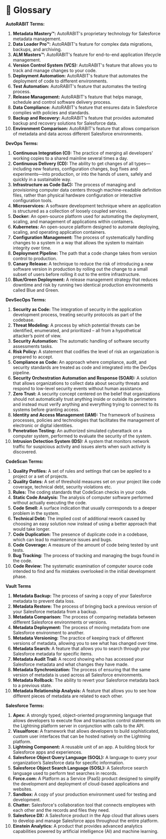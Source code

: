 # 📙 Glossary

**AutoRABIT Terms:**

1. **Metadata Mastery™:** AutoRABIT's proprietary technology for Salesforce metadata management.
2. **Data Loader Pro™:** AutoRABIT's feature for complex data migrations, backups, and archiving.
3. **ALM Masters™:** AutoRABIT's feature for end-to-end application lifecycle management.
4. **Version Control System (VCS):** AutoRABIT's feature that allows you to track and manage changes to your code.
5. **Deployment Automation:** AutoRABIT's feature that automates the deployment of code to different environments.
6. **Test Automation:** AutoRABIT's feature that automates the testing process.
7. **Release Management:** AutoRABIT's feature that helps manage, schedule and control software delivery process.
8. **Data Compliance:** AutoRABIT's feature that ensures data in Salesforce complies with policies and standards.
9. **Backup and Recovery:** AutoRABIT's feature that provides automated backup and recovery solutions for Salesforce data.
10. **Environment Comparison:** AutoRABIT's feature that allows comparison of metadata and data across different Salesforce environments.

**DevOps Terms:**

1. **Continuous Integration (CI):** The practice of merging all developers' working copies to a shared mainline several times a day.
2. **Continuous Delivery (CD):** The ability to get changes of all types—including new features, configuration changes, bug fixes and experiments—into production, or into the hands of users, safely and quickly in a sustainable way.
3. **Infrastructure as Code (IaC):** The process of managing and provisioning computer data centers through machine-readable definition files, rather than physical hardware configuration or interactive configuration tools.
4. **Microservices:** A software development technique where an application is structured as a collection of loosely coupled services.
5. **Docker:** An open-source platform used for automating the deployment, scaling, and management of applications within containers.
6. **Kubernetes:** An open-source platform designed to automate deploying, scaling, and operating application containers.
7. **Configuration Management:** The process of systematically handling changes to a system in a way that allows the system to maintain integrity over time.
8. **Deployment Pipeline:** The path that a code change takes from version control to production.
9. **Canary Release:** A technique to reduce the risk of introducing a new software version in production by rolling out the change to a small subset of users before rolling it out to the entire infrastructure.
10. **Blue/Green Deployment:** A release management strategy that reduces downtime and risk by running two identical production environments called Blue and Green.

**DevSecOps Terms:**

1. **Security as Code:** The integration of security in the application development process, treating security protocols as part of the codebase.
2. **Threat Modeling:** A process by which potential threats can be identified, enumerated, and prioritized – all from a hypothetical attacker’s point of view.
3. **Security Automation:** The automatic handling of software security assessments tasks.
4. **Risk Policy:** A statement that codifies the level of risk an organization is prepared to accept.
5. **Compliance as Code:** An approach where compliance, audit, and security standards are treated as code and integrated into the DevOps pipeline.
6. **Security Orchestration Automation and Response (SOAR):** A solution that allows organizations to collect data about security threats and respond to low-level security events without human assistance.
7. **Zero Trust:** A security concept centered on the belief that organizations should not automatically trust anything inside or outside its perimeters and instead must verify anything and everything trying to connect to its systems before granting access.
8. **Identity and Access Management (IAM):** The framework of business processes, policies and technologies that facilitates the management of electronic or digital identities.
9. **Penetration Testing:** An authorized simulated cyberattack on a computer system, performed to evaluate the security of the system.
10. **Intrusion Detection System (IDS):** A system that monitors network traffic for suspicious activity and issues alerts when such activity is discovered.

**CodeScan Terms:**

1. **Quality Profiles:** A set of rules and settings that can be applied to a project or a set of projects.
2. **Quality Gates:** A set of threshold measures set on your project like code coverage, technical debt, security violations etc.
3. **Rules:** The coding standards that CodeScan checks in your code.
4. **Static Code Analysis:** The analysis of computer software performed without actually executing the code.
5. **Code Smell:** A surface indication that usually corresponds to a deeper problem in the system.
6. **Technical Debt:** The implied cost of additional rework caused by choosing an easy solution now instead of using a better approach that would take longer.
7. **Code Duplication:** The presence of duplicate code in a codebase, which can lead to maintenance issues and bugs.
8. **Code Coverage:** A measure of the amount of code being tested by unit tests.
9. **Bug Tracking:** The process of tracking and managing the bugs found in the code.
10. **Code Review:** The systematic examination of computer source code intended to find and fix mistakes overlooked in the initial development phase.

**Vault Terms**

1. **Metadata Backup:** The process of saving a copy of your Salesforce metadata to prevent data loss.
2. **Metadata Restore:** The process of bringing back a previous version of your Salesforce metadata from a backup.
3. **Metadata Comparison:** The process of comparing metadata between different Salesforce environments or versions.
4. **Metadata Deployment:** The process of moving metadata from one Salesforce environment to another.
5. **Metadata Versioning:** The practice of keeping track of different versions of metadata, allowing you to see what has changed over time.
6. **Metadata Search:** A feature that allows you to search through your Salesforce metadata for specific items.
7. **Metadata Audit Trail:** A record showing who has accessed your Salesforce metadata and what changes they have made.
8. **Metadata Synchronization:** The process of ensuring that the same version of metadata is used across all Salesforce environments.
9. **Metadata Rollback:** The ability to revert your Salesforce metadata back to a previous state.
10. **Metadata Relationship Analysis:** A feature that allows you to see how different pieces of metadata are related to each other.

**Salesforce Terms:**

1. **Apex:** A strongly typed, object-oriented programming language that allows developers to execute flow and transaction control statements on the Lightning platform server in conjunction with calls to the API.
2. **Visualforce:** A framework that allows developers to build sophisticated, custom user interfaces that can be hosted natively on the Lightning platform.
3. **Lightning Component:** A reusable unit of an app. A building block for Salesforce apps and experiences.
4. **Salesforce Object Query Language (SOQL):** A language to query your organization’s Salesforce data for specific information.
5. **Salesforce Object Search Language (SOSL):** A Salesforce search language used to perform text searches in records.
6. **Force.com:** A Platform as a Service (PaaS) product designed to simplify the development and deployment of cloud-based applications and websites.
7. **Sandbox:** A copy of your production environment used for testing and development.
8. **Chatter:** Salesforce's collaboration tool that connects employees with each other and the records and files they need.
9. **Salesforce DX:** A Salesforce product in the App cloud that allows users to develop and manage Salesforce apps throughout the entire platform.
10. **Einstein Analytics:** A product that provides advanced analytics capabilities powered by artificial intelligence (AI) and machine learning.
